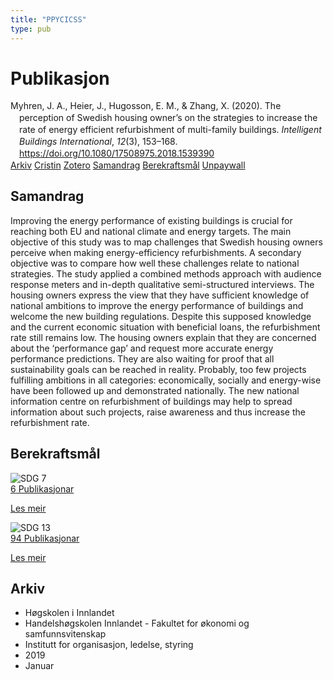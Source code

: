 ```yaml
---
title: "PPYCICSS"
type: pub
---
```

<h1>Publikasjon</h1>
<article id="csl-bib-container-PPYCICSS" class="csl-bib-container">
  <div class="csl-bib-body" style="line-height: 1.35; padding-left: 1em; text-indent:-1em;">
  <div class="csl-entry">Myhren, J. A., Heier, J., Hugosson, E. M., &amp; Zhang, X. (2020). The perception of Swedish housing owner&#x2019;s on the strategies to increase the rate of energy efficient refurbishment of multi-family buildings. <i>Intelligent Buildings International</i>, <i>12</i>(3), 153&#x2013;168. <a href="https://doi.org/10.1080/17508975.2018.1539390">https://doi.org/10.1080/17508975.2018.1539390</a></div>
</div>
  <div class="csl-bib-buttons">
    <a href="#taxonomy-article-PPYCICSS" class="csl-bib-button">Arkiv</a>
    <a href="https://app.cristin.no/results/show.jsf?id=1664598" alt="Cristin URL" class="csl-bib-button">Cristin</a>
    <a href="http://zotero.org/groups/5402882/items/PPYCICSS" alt="Zotero URL" class="csl-bib-button">Zotero</a>
    <a href="#abstract-article-PPYCICSS" class="csl-bib-button">Samandrag</a>
    <a href="#sdg-article-PPYCICSS" class="csl-bib-button">Berekraftsmål</a>
    <a href="https://www.tandfonline.com/doi/pdf/10.1080/17508975.2018.1539390?needAccess=true" class="csl-bib-button">Unpaywall</a>
  </div>
  <div id="csl-bib-meta-container-PPYCICSS"></div>
</article>
<div id="csl-bib-meta-PPYCICSS" class="csl-bib-meta">
  <article id="abstract-article-PPYCICSS" class="abstract-article">
    <h1>Samandrag</h1>
    Improving the energy performance of existing buildings is crucial for reaching both EU and national climate and energy targets. The main objective of this study was to map challenges that Swedish housing owners perceive when making energy-efficiency refurbishments. A secondary objective was to compare how well these challenges relate to national strategies. The study applied a combined methods approach with audience response meters and in-depth qualitative semi-structured interviews. The housing owners express the view that they have sufficient knowledge of national ambitions to improve the energy performance of buildings and welcome the new building regulations. Despite this supposed knowledge and the current economic situation with beneficial loans, the refurbishment rate still remains low. The housing owners explain that they are concerned about the ‘performance gap’ and request more accurate energy performance predictions. They are also waiting for proof that all sustainability goals can be reached in reality. Probably, too few projects fulfilling ambitions in all categories: economically, socially and energy-wise have been followed up and demonstrated nationally. The new national information centre on refurbishment of buildings may help to spread information about such projects, raise awareness and thus increase the refurbishment rate.
  </article>
  <article id="sdg-article-PPYCICSS" class="sdg-article">
    <h1>Berekraftsmål</h1>
    <div class="sdg-container"><div id="sdg7" class="sdg"> <img src="{{< params subfolder >}}images/sdg/sdg07_no.png" class="image" alt="SDG 7"> <div class="sdg-overlay"> <a href="{{< params subfolder >}}no/archive/?sdg=7#archive" class="sdg-publication-count"><span>6</span> Publikasjonar</a> <p><a href="NA" class="sdg-read-more">Les meir</a></p> </div> </div> <div id="sdg13" class="sdg"> <img src="{{< params subfolder >}}images/sdg/sdg13_no.png" class="image" alt="SDG 13"> <div class="sdg-overlay"> <a href="{{< params subfolder >}}no/archive/?sdg=13#archive" class="sdg-publication-count"><span>94</span> Publikasjonar</a> <p><a href="NA" class="sdg-read-more">Les meir</a></p> </div> </div></div>
  </article>
  <article id="taxonomy-article-PPYCICSS" class="taxonomy-article">
    <h1>Arkiv</h1>
    <ul>
      <li>Høgskolen i Innlandet</li>
      <li>Handelshøgskolen Innlandet - Fakultet for økonomi og samfunnsvitenskap</li>
      <li>Institutt for organisasjon, ledelse, styring</li>
      <li>2019</li>
      <li>Januar</li>
    </ul>
  </article>
</div>
